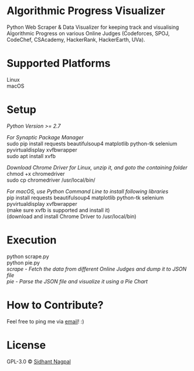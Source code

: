 # Algorithmic Progress Visualizer
Python Web Scraper &amp; Data Visualizer for keeping track and visualising Algorithmic Progress on various Online Judges (Codeforces, SPOJ, CodeChef, CSAcademy, HackerRank, HackerEarth, UVa).  

# Supported Platforms
Linux   
macOS   
       
# Setup
*Python Version >= 2.7*   
     
*For Synaptic Package Manager*   
sudo pip install requests beautifulsoup4 matplotlib python-tk selenium pyvirtualdisplay xvfbwrapper    
sudo apt install xvfb    
     
*Download Chrome Driver for Linux, unzip it, and goto the containing folder*    
chmod +x chromedriver   
sudo cp chromedriver /usr/local/bin/   
    
*For macOS, use Python Command Line to install following libraries*     
pip install requests beautifulsoup4 matplotlib python-tk selenium pyvirtualdisplay xvfbwrapper      
(make sure xvfb is supported and install it)   
(download and install Chrome Driver to /usr/local/bin)    

# Execution
python scrape.py         
python pie.py   
*scrape - Fetch the data from different Online Judges and dump it to JSON file*    
*pie - Parse the JSON file and visualize it using a Pie Chart*    
       
# How to Contribute?
Feel free to ping me via [email](mailto:sidhantnagpal97@gmail.com)! :)    
    
# License
GPL-3.0 © [Sidhant Nagpal](mailto:sidhantnagpal97@gmail.com) 
